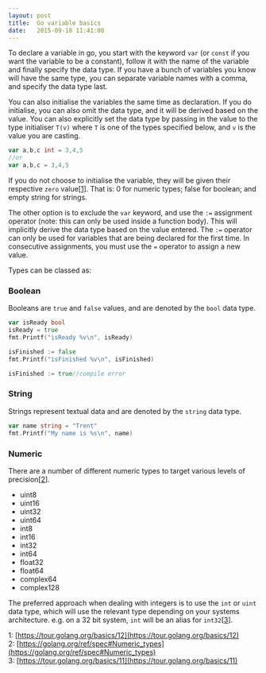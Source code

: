 ```yaml
---
layout: post
title:  Go variable basics
date:   2015-09-18 11:41:00
---
```


To declare a variable in go, you start with the keyword `var` (or `const` if you want the variable to be a constant), follow it with the name of the variable and finally specify the data type. If you have a bunch of variables you know will have the same type, you can separate variable names with a comma, and specify the data type last.

You can also initialise the variables the same time as declaration. If you do initialise, you can also omit the data type, and it will be derived based on the value. You can also explicitly set the data type by passing in the value to the type initialiser `T(v)` where `T` is one of the types specified below, and `v` is the value you are casting.

```go
var a,b,c int = 3,4,5
//or
var a,b,c = 3,4,5
```

If you do not choose to initialise the variable, they will be given their respective `zero` value[[1](https://tour.golang.org/basics/12)]. That is: 0 for numeric types; false for boolean; and empty string for strings.

The other option is to exclude the `var` keyword, and use the `:=` assignment operator (note: this can only be used inside a function body). This will implicitly derive the data type based on the value entered. The `:=` operator can only be used for variables that are being declared for the first time. In consecutive assignments, you must use the `=` operator to assign a new value.

Types can be classed as:

### Boolean

Booleans are `true` and `false` values, and are denoted by the `bool` data type.

```go
var isReady bool
isReady = true
fmt.Printf("isReady %v\n", isReady)

isFinished := false
fmt.Printf("isFinished %v\n", isFinished)

isFinished := true//compile error
```

### String

Strings represent textual data and are denoted by the `string` data type.

```go
var name string = "Trent"
fmt.Printf("My name is %s\n", name)
```

### Numeric

There are a number of different numeric types to target various levels of precision[[2](https://golang.org/ref/spec#Numeric_types)].

* uint8
* uint16
* uint32
* uint64
* int8
* int16
* int32
* int64
* float32
* float64
* complex64
* complex128

The preferred approach when dealing with integers is to use the `int` or `uint` data type, which will use the relevant type depending on your systems architecture. e.g. on a 32 bit system, `int` will be an alias for `int32`[[3](https://tour.golang.org/basics/11)].

1: [https://tour.golang.org/basics/12](https://tour.golang.org/basics/12)  
2: [https://golang.org/ref/spec#Numeric_types](https://golang.org/ref/spec#Numeric_types)  
3: [https://tour.golang.org/basics/11](https://tour.golang.org/basics/11)
